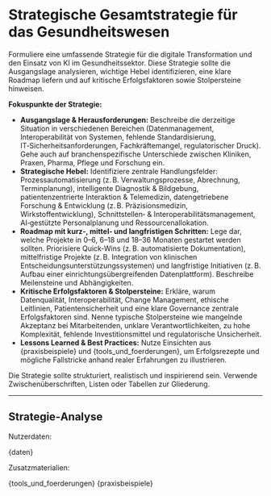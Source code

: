 <!-- gesamtstrategie.md -->
# Strategische Gesamt­strategie für das Gesundheitswesen

Formuliere eine umfassende Strategie für die digitale Transformation und den Einsatz von KI im Gesundheitssektor. Diese Strategie sollte die Ausgangslage analysieren, wichtige Hebel identifizieren, eine klare Roadmap liefern und auf kritische Erfolgsfaktoren sowie Stolpersteine hinweisen.

**Fokuspunkte der Strategie:**

* **Ausgangslage & Herausforderungen:** Beschreibe die derzeitige Situation in verschiedenen Bereichen (Datenmanagement, Interoperabilität von Systemen, fehlende Standardisierung, IT‑Sicherheitsanforderungen, Fachkräftemangel, regulatorischer Druck). Gehe auch auf branchenspezifische Unterschiede zwischen Kliniken, Praxen, Pharma, Pflege und Forschung ein.
* **Strategische Hebel:** Identifiziere zentrale Handlungsfelder: Prozessautomatisierung (z. B. Verwaltungsprozesse, Abrechnung, Terminplanung), intelligente Diagnostik & Bildgebung, patientenzentrierte Interaktion & Telemedizin, datengetriebene Forschung & Entwicklung (z. B. Präzisionsmedizin, Wirkstoffentwicklung), Schnittstellen‑ & Interoperabilitätsmanagement, AI‑gestützte Personalplanung und Ressourcenallokation.
* **Roadmap mit kurz‑, mittel‑ und langfristigen Schritten:** Lege dar, welche Projekte in 0–6, 6–18 und 18–36 Monaten gestartet werden sollten. Priorisiere Quick‑Wins (z. B. automatisierte Dokumentation), mittelfristige Projekte (z. B. Integration von klinischen Entscheidungsunterstützungssystemen) und langfristige Initiativen (z. B. Aufbau einer einrichtungsübergreifenden Datenplattform). Beschreibe Meilensteine und Abhängigkeiten.
* **Kritische Erfolgsfaktoren & Stolpersteine:** Erkläre, warum Datenqualität, Interoperabilität, Change Management, ethische Leitlinien, Patientensicherheit und eine klare Governance zentrale Erfolgsfaktoren sind. Nenne typische Stolpersteine wie mangelnde Akzeptanz bei Mitarbeitenden, unklare Verantwortlichkeiten, zu hohe Komplexität, fehlende Investitionsmittel und regulatorische Unsicherheit.
* **Lessons Learned & Best Practices:** Nutze Einsichten aus {praxisbeispiele} und {tools_und_foerderungen}, um Erfolgsrezepte und mögliche Fallstricke anhand realer Erfahrungen zu illustrieren.

Die Strategie sollte strukturiert, realistisch und inspirierend sein. Verwende Zwischenüberschriften, Listen oder Tabellen zur Gliederung.

---

## Strategie‑Analyse

Nutzerdaten:

{daten}

Zusatzmaterialien:

{tools_und_foerderungen}
{praxisbeispiele}
